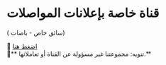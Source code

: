 # قناة خاصة بإعلانات المواصلات
( سائق خاص - باصات)

🔗 [اضغط هنا](#)  
📌** تنويه: مجموعتنا غير مسؤولة عن القناة أو تعاملاتها.**
